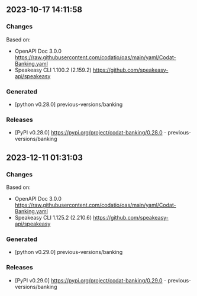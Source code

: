 

## 2023-10-17 14:11:58
### Changes
Based on:
- OpenAPI Doc 3.0.0 https://raw.githubusercontent.com/codatio/oas/main/yaml/Codat-Banking.yaml
- Speakeasy CLI 1.100.2 (2.159.2) https://github.com/speakeasy-api/speakeasy
### Generated
- [python v0.28.0] previous-versions/banking
### Releases
- [PyPI v0.28.0] https://pypi.org/project/codat-banking/0.28.0 - previous-versions/banking

## 2023-12-11 01:31:03
### Changes
Based on:
- OpenAPI Doc 3.0.0 https://raw.githubusercontent.com/codatio/oas/main/yaml/Codat-Banking.yaml
- Speakeasy CLI 1.125.2 (2.210.6) https://github.com/speakeasy-api/speakeasy
### Generated
- [python v0.29.0] previous-versions/banking
### Releases
- [PyPI v0.29.0] https://pypi.org/project/codat-banking/0.29.0 - previous-versions/banking